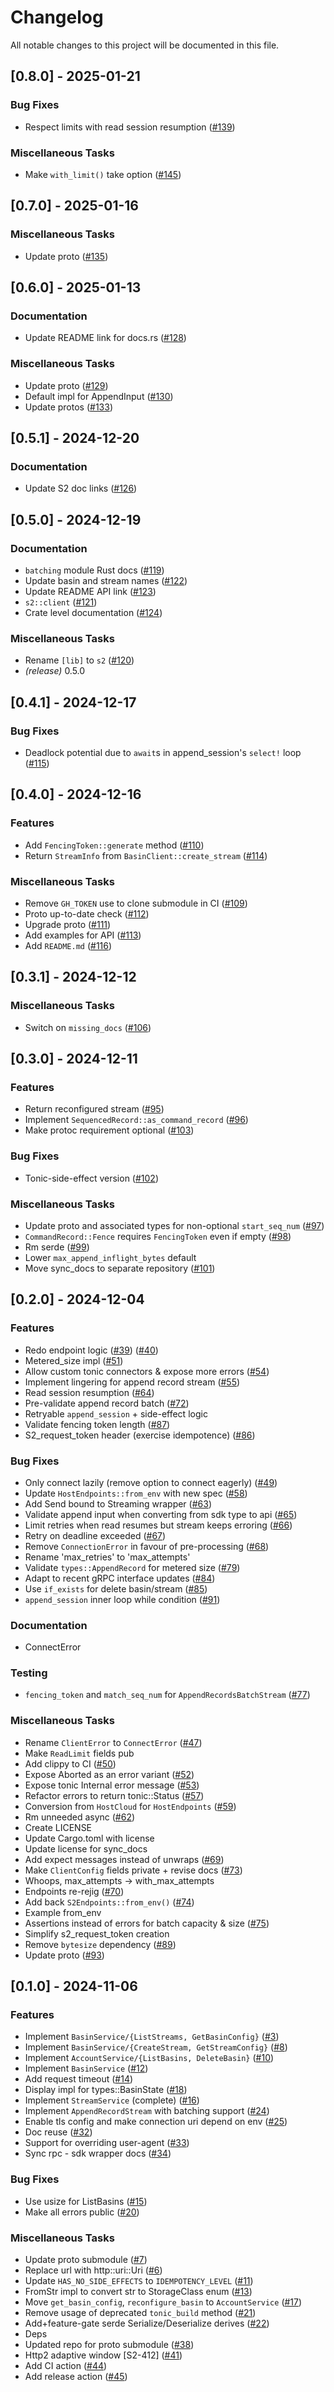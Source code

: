 # Changelog

All notable changes to this project will be documented in this file.

## [0.8.0] - 2025-01-21

### Bug Fixes

- Respect limits with read session resumption ([#139](https://github.com/s2-streamstore/s2-sdk-rust/issues/139))

### Miscellaneous Tasks

- Make `with_limit()` take option ([#145](https://github.com/s2-streamstore/s2-sdk-rust/issues/145))

## [0.7.0] - 2025-01-16

### Miscellaneous Tasks

- Update proto ([#135](https://github.com/s2-streamstore/s2-sdk-rust/issues/135))

## [0.6.0] - 2025-01-13

### Documentation

- Update README link for docs.rs ([#128](https://github.com/s2-streamstore/s2-sdk-rust/issues/128))

### Miscellaneous Tasks

- Update proto ([#129](https://github.com/s2-streamstore/s2-sdk-rust/issues/129))
- Default impl for AppendInput ([#130](https://github.com/s2-streamstore/s2-sdk-rust/issues/130))
- Update protos ([#133](https://github.com/s2-streamstore/s2-sdk-rust/issues/133))

## [0.5.1] - 2024-12-20

### Documentation

- Update S2 doc links ([#126](https://github.com/s2-streamstore/s2-sdk-rust/issues/126))

## [0.5.0] - 2024-12-19

### Documentation

- `batching` module Rust docs ([#119](https://github.com/s2-streamstore/s2-sdk-rust/issues/119))
- Update basin and stream names ([#122](https://github.com/s2-streamstore/s2-sdk-rust/issues/122))
- Update README API link ([#123](https://github.com/s2-streamstore/s2-sdk-rust/issues/123))
- `s2::client` ([#121](https://github.com/s2-streamstore/s2-sdk-rust/issues/121))
- Crate level documentation ([#124](https://github.com/s2-streamstore/s2-sdk-rust/issues/124))

### Miscellaneous Tasks

- Rename `[lib]` to `s2` ([#120](https://github.com/s2-streamstore/s2-sdk-rust/issues/120))
- *(release)* 0.5.0

## [0.4.1] - 2024-12-17

### Bug Fixes

- Deadlock potential due to `await`s in append_session's `select!` loop ([#115](https://github.com/s2-streamstore/s2-sdk-rust/issues/115))

## [0.4.0] - 2024-12-16

### Features

- Add `FencingToken::generate` method ([#110](https://github.com/s2-streamstore/s2-sdk-rust/issues/110))
- Return `StreamInfo` from `BasinClient::create_stream` ([#114](https://github.com/s2-streamstore/s2-sdk-rust/issues/114))

### Miscellaneous Tasks

- Remove `GH_TOKEN` use to clone submodule in CI ([#109](https://github.com/s2-streamstore/s2-sdk-rust/issues/109))
- Proto up-to-date check ([#112](https://github.com/s2-streamstore/s2-sdk-rust/issues/112))
- Upgrade proto ([#111](https://github.com/s2-streamstore/s2-sdk-rust/issues/111))
- Add examples for API ([#113](https://github.com/s2-streamstore/s2-sdk-rust/issues/113))
- Add `README.md` ([#116](https://github.com/s2-streamstore/s2-sdk-rust/issues/116))

## [0.3.1] - 2024-12-12

### Miscellaneous Tasks

- Switch on `missing_docs` ([#106](https://github.com/s2-streamstore/s2-sdk-rust/issues/106))

## [0.3.0] - 2024-12-11

### Features

- Return reconfigured stream ([#95](https://github.com/s2-streamstore/s2-sdk-rust/issues/95))
- Implement `SequencedRecord::as_command_record` ([#96](https://github.com/s2-streamstore/s2-sdk-rust/issues/96))
- Make protoc requirement optional ([#103](https://github.com/s2-streamstore/s2-sdk-rust/issues/103))

### Bug Fixes

- Tonic-side-effect version ([#102](https://github.com/s2-streamstore/s2-sdk-rust/issues/102))

### Miscellaneous Tasks

- Update proto and associated types for non-optional `start_seq_num` ([#97](https://github.com/s2-streamstore/s2-sdk-rust/issues/97))
- `CommandRecord::Fence` requires `FencingToken` even if empty ([#98](https://github.com/s2-streamstore/s2-sdk-rust/issues/98))
- Rm serde ([#99](https://github.com/s2-streamstore/s2-sdk-rust/issues/99))
- Lower `max_append_inflight_bytes` default
- Move sync_docs to separate repository ([#101](https://github.com/s2-streamstore/s2-sdk-rust/issues/101))

## [0.2.0] - 2024-12-04

### Features

- Redo endpoint logic ([#39](https://github.com/s2-streamstore/s2-sdk-rust/issues/39)) ([#40](https://github.com/s2-streamstore/s2-sdk-rust/issues/40))
- Metered_size impl ([#51](https://github.com/s2-streamstore/s2-sdk-rust/issues/51))
- Allow custom tonic connectors & expose more errors ([#54](https://github.com/s2-streamstore/s2-sdk-rust/issues/54))
- Implement lingering for append record stream ([#55](https://github.com/s2-streamstore/s2-sdk-rust/issues/55))
- Read session resumption ([#64](https://github.com/s2-streamstore/s2-sdk-rust/issues/64))
- Pre-validate append record batch ([#72](https://github.com/s2-streamstore/s2-sdk-rust/issues/72))
- Retryable `append_session` + side-effect logic
- Validate fencing token length ([#87](https://github.com/s2-streamstore/s2-sdk-rust/issues/87))
- S2_request_token header (exercise idempotence) ([#86](https://github.com/s2-streamstore/s2-sdk-rust/issues/86))

### Bug Fixes

- Only connect lazily (remove option to connect eagerly) ([#49](https://github.com/s2-streamstore/s2-sdk-rust/issues/49))
- Update `HostEndpoints::from_env` with new spec ([#58](https://github.com/s2-streamstore/s2-sdk-rust/issues/58))
- Add Send bound to Streaming wrapper ([#63](https://github.com/s2-streamstore/s2-sdk-rust/issues/63))
- Validate append input when converting from sdk type to api ([#65](https://github.com/s2-streamstore/s2-sdk-rust/issues/65))
- Limit retries when read resumes but stream keeps erroring ([#66](https://github.com/s2-streamstore/s2-sdk-rust/issues/66))
- Retry on deadline exceeded ([#67](https://github.com/s2-streamstore/s2-sdk-rust/issues/67))
- Remove `ConnectionError` in favour of pre-processing ([#68](https://github.com/s2-streamstore/s2-sdk-rust/issues/68))
- Rename 'max_retries' to 'max_attempts'
- Validate `types::AppendRecord` for metered size ([#79](https://github.com/s2-streamstore/s2-sdk-rust/issues/79))
- Adapt to recent gRPC interface updates ([#84](https://github.com/s2-streamstore/s2-sdk-rust/issues/84))
- Use `if_exists` for delete basin/stream ([#85](https://github.com/s2-streamstore/s2-sdk-rust/issues/85))
- `append_session` inner loop while condition ([#91](https://github.com/s2-streamstore/s2-sdk-rust/issues/91))

### Documentation

- ConnectError

### Testing

- `fencing_token` and `match_seq_num` for `AppendRecordsBatchStream` ([#77](https://github.com/s2-streamstore/s2-sdk-rust/issues/77))

### Miscellaneous Tasks

- Rename `ClientError` to `ConnectError` ([#47](https://github.com/s2-streamstore/s2-sdk-rust/issues/47))
- Make `ReadLimit` fields pub
- Add clippy to CI ([#50](https://github.com/s2-streamstore/s2-sdk-rust/issues/50))
- Expose Aborted as an error variant ([#52](https://github.com/s2-streamstore/s2-sdk-rust/issues/52))
- Expose tonic Internal error message ([#53](https://github.com/s2-streamstore/s2-sdk-rust/issues/53))
- Refactor errors to return tonic::Status ([#57](https://github.com/s2-streamstore/s2-sdk-rust/issues/57))
- Conversion from `HostCloud` for `HostEndpoints` ([#59](https://github.com/s2-streamstore/s2-sdk-rust/issues/59))
- Rm unneeded async ([#62](https://github.com/s2-streamstore/s2-sdk-rust/issues/62))
- Create LICENSE
- Update Cargo.toml with license
- Update license for sync_docs
- Add expect messages instead of unwraps ([#69](https://github.com/s2-streamstore/s2-sdk-rust/issues/69))
- Make `ClientConfig` fields private + revise docs ([#73](https://github.com/s2-streamstore/s2-sdk-rust/issues/73))
- Whoops, max_attempts -> with_max_attempts
- Endpoints re-rejig ([#70](https://github.com/s2-streamstore/s2-sdk-rust/issues/70))
- Add back `S2Endpoints::from_env()` ([#74](https://github.com/s2-streamstore/s2-sdk-rust/issues/74))
- Example from_env
- Assertions instead of errors for batch capacity & size ([#75](https://github.com/s2-streamstore/s2-sdk-rust/issues/75))
- Simplify s2_request_token creation
- Remove `bytesize` dependency ([#89](https://github.com/s2-streamstore/s2-sdk-rust/issues/89))
- Update proto ([#93](https://github.com/s2-streamstore/s2-sdk-rust/issues/93))

## [0.1.0] - 2024-11-06

### Features

- Implement `BasinService/{ListStreams, GetBasinConfig}` ([#3](https://github.com/s2-streamstore/s2-sdk-rust/issues/3))
- Implement `BasinService/{CreateStream, GetStreamConfig}` ([#8](https://github.com/s2-streamstore/s2-sdk-rust/issues/8))
- Implement `AccountService/{ListBasins, DeleteBasin}` ([#10](https://github.com/s2-streamstore/s2-sdk-rust/issues/10))
- Implement `BasinService` ([#12](https://github.com/s2-streamstore/s2-sdk-rust/issues/12))
- Add request timeout ([#14](https://github.com/s2-streamstore/s2-sdk-rust/issues/14))
- Display impl for types::BasinState ([#18](https://github.com/s2-streamstore/s2-sdk-rust/issues/18))
- Implement `StreamService` (complete) ([#16](https://github.com/s2-streamstore/s2-sdk-rust/issues/16))
- Implement `AppendRecordStream` with batching support ([#24](https://github.com/s2-streamstore/s2-sdk-rust/issues/24))
- Enable tls config and make connection uri depend on env ([#25](https://github.com/s2-streamstore/s2-sdk-rust/issues/25))
- Doc reuse ([#32](https://github.com/s2-streamstore/s2-sdk-rust/issues/32))
- Support for overriding user-agent ([#33](https://github.com/s2-streamstore/s2-sdk-rust/issues/33))
- Sync rpc - sdk wrapper docs ([#34](https://github.com/s2-streamstore/s2-sdk-rust/issues/34))

### Bug Fixes

- Use usize for ListBasins ([#15](https://github.com/s2-streamstore/s2-sdk-rust/issues/15))
- Make all errors public ([#20](https://github.com/s2-streamstore/s2-sdk-rust/issues/20))

### Miscellaneous Tasks

- Update proto submodule ([#7](https://github.com/s2-streamstore/s2-sdk-rust/issues/7))
- Replace url with http::uri::Uri ([#6](https://github.com/s2-streamstore/s2-sdk-rust/issues/6))
- Update `HAS_NO_SIDE_EFFECTS` to `IDEMPOTENCY_LEVEL` ([#11](https://github.com/s2-streamstore/s2-sdk-rust/issues/11))
- FromStr impl to convert str to StorageClass enum ([#13](https://github.com/s2-streamstore/s2-sdk-rust/issues/13))
- Move `get_basin_config`, `reconfigure_basin` to `AccountService` ([#17](https://github.com/s2-streamstore/s2-sdk-rust/issues/17))
- Remove usage of deprecated `tonic_build` method ([#21](https://github.com/s2-streamstore/s2-sdk-rust/issues/21))
- Add+feature-gate serde Serialize/Deserialize derives ([#22](https://github.com/s2-streamstore/s2-sdk-rust/issues/22))
- Deps
- Updated repo for proto submodule ([#38](https://github.com/s2-streamstore/s2-sdk-rust/issues/38))
- Http2 adaptive window [S2-412] ([#41](https://github.com/s2-streamstore/s2-sdk-rust/issues/41))
- Add CI action ([#44](https://github.com/s2-streamstore/s2-sdk-rust/issues/44))
- Add release action ([#45](https://github.com/s2-streamstore/s2-sdk-rust/issues/45))

<!-- generated by git-cliff -->
